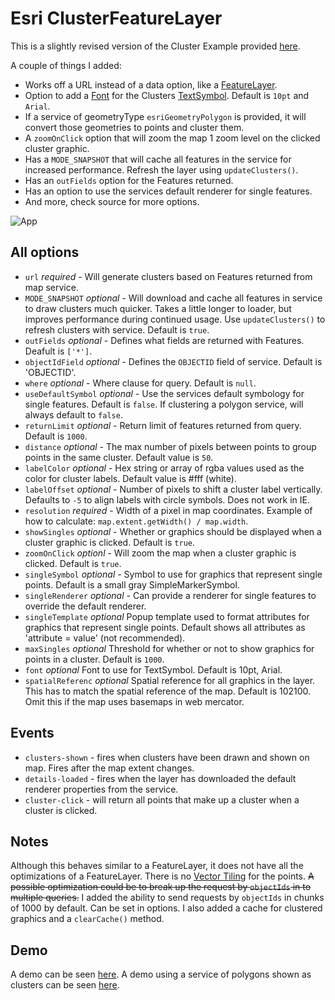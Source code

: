 # Esri ClusterFeatureLayer

This is a slightly revised version of the Cluster Example provided [here](https://developers.arcgis.com/javascript/jssamples/layers_point_clustering.html).

A couple of things I added:

* Works off a URL instead of a data option, like a [FeatureLayer](https://developers.arcgis.com/javascript/jsapi/featurelayer-amd.html).
* Option to add a [Font](https://developers.arcgis.com/javascript/jsapi/font-amd.html) for the Clusters [TextSymbol](https://developers.arcgis.com/javascript/jsapi/textsymbol-amd.html). Default is `10pt` and `Arial`.
* If a service of geometryType `esriGeometryPolygon` is provided, it will
  convert those geometries to points and cluster them.
* A `zoomOnClick` option that will zoom the map 1 zoom level on the clicked
  cluster graphic.
* Has a `MODE_SNAPSHOT` that will cache all features in the service for
  increased performance. Refresh the layer using `updateClusters()`.
* Has an `outFields` option for the Features returned.
* Has an option to use the services default renderer for single features.
* And more, check source for more options.

![App](https://raw.github.com/odoe/esri-clusterfeaturelayer/master/demo.png)

## All options
* `url` *required* - Will generate clusters based on Features returned from map service.
* `MODE_SNAPSHOT` *optional* - Will download and cache all features in service
  to draw clusters much quicker. Takes a little longer to loader, but improves
performance during continued usage. Use `updateClusters()` to refresh clusters
with service. Default is `true`.
* `outFields` *optional* - Defines what fields are returned with Features. Deafult
is `['*']`.
* `objectIdField` *optional* - Defines the `OBJECTID` field of service. Default is 'OBJECTID'.
* `where` *optional* - Where clause for query. Default is `null`.
* `useDefaultSymbol` *optional* - Use the services default symbology for single features. Default is `false`. If clustering a polygon service, will always default to `false`.
* `returnLimit` *optional* - Return limit of features returned from query. Default is `1000`.
* `distance` *optional* - The max number of pixels between points to group points in the same cluster. Default value is `50`.
* `labelColor` *optional* - Hex string or array of rgba values used as the color for cluster labels. Default value is #fff (white).
* `labelOffset` *optional* - Number of pixels to shift a cluster label vertically. Defaults to `-5` to align labels with circle symbols. Does not work in IE.
* `resolution` *required* - Width of a pixel in map coordinates. Example of how to calculate: `map.extent.getWidth() / map.width`.
* `showSingles` *optional* - Whether or graphics should be displayed when a cluster graphic is clicked. Default is `true`.
* `zoomOnClick` *optionl* - Will zoom the map when a cluster graphic is clicked. Default is `true`.
* `singleSymbol` *optional* - Symbol to use for graphics that represent single points. Default is a small gray SimpleMarkerSymbol.
* `singleRenderer` *optional* - Can provide a renderer for single features to override the default renderer.
* `singleTemplate` *optional*  Popup template used to format attributes for graphics that represent single points. Default shows all attributes as 'attribute = value' (not recommended).
* `maxSingles` *optional* Threshold for whether or not to show graphics for points in a cluster. Default is `1000`.
* `font` *optional* Font to use for TextSymbol. Default is 10pt, Arial.
* `spatialReferenc` *optional* Spatial reference for all graphics in the layer. This has to match the spatial reference of the map. Default is 102100. Omit this if the map uses basemaps in web mercator.

## Events
* `clusters-shown` - fires when clusters have been drawn and shown on map. Fires
  after the map extent changes.
* `details-loaded` - fires when the layer has downloaded the default renderer properties from the service.
* `cluster-click` - will return all points that make up a cluster when a cluster is clicked.

## Notes
Although this behaves similar to a FeatureLayer, it does not have all the
optimizations of a FeatureLayer. There is no [Vector Tiling](https://developers.arcgis.com/javascript/jshelp/best_practices_feature_layers.html) for the points. ~~A possible optimization could be to break up the request by `objectIds` in to multiple queries.~~
I added the ability to send requests by `objectIds` in chunks of 1000 by default. Can be set in options. I also added a cache for clustered graphics and a `clearCache()` method.


## Demo
A demo can be seen [here](http://odoe.github.io/esri-clusterfeaturelayer/).
A demo using a service of polygons shown as clusters can be seen [here](http://odoe.github.io/esri-clusterfeaturelayer/polytopoint.html).

